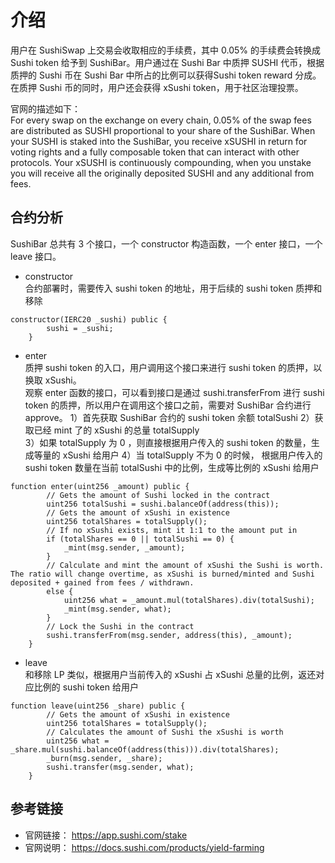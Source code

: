 # 介绍  
用户在 SushiSwap 上交易会收取相应的手续费，其中 0.05% 的手续费会转换成 Sushi token 给予到 SushiBar。用户通过在 Sushi Bar 中质押 SUSHI 代币，根据质押的 Sushi 币在 Sushi Bar 中所占的比例可以获得Sushi token reward 分成。 在质押 Sushi 币的同时，用户还会获得 xSushi token，用于社区治理投票。  


官网的描述如下：    
For every swap on the exchange on every chain, 0.05% of the swap fees are distributed as SUSHI proportional to your share of the SushiBar. When your SUSHI is staked into the SushiBar, you receive xSUSHI in return for voting rights and a fully composable token that can interact with other protocols. Your xSUSHI is continuously compounding, when you unstake you will receive all the originally deposited SUSHI and any additional from fees.


## 合约分析  
SushiBar 总共有 3 个接口，一个 constructor 构造函数，一个 enter 接口，一个 leave 接口。  

- constructor  
合约部署时，需要传入 sushi token 的地址，用于后续的 sushi token 质押和移除
```solidity
constructor(IERC20 _sushi) public {
        sushi = _sushi;
    }
```

- enter  
质押 sushi token 的入口，用户调用这个接口来进行 sushi token 的质押，以换取 xSushi。  
观察 enter 函数的接口，可以看到接口是通过 sushi.transferFrom 进行 sushi token 的质押，所以用户在调用这个接口之前，需要对 SushiBar 合约进行 approve。 
1）首先获取 SushiBar 合约的 sushi token 余额  totalSushi
2）获取已经 mint 了的 xSushi 的总量 totalSupply  
3）如果 totalSupply 为 0 ，则直接根据用户传入的 sushi token 的数量，生成等量的 xSushi 给用户
4）当 totalSupply 不为 0 的时候， 根据用户传入的 sushi token 数量在当前 totalSushi 中的比例，生成等比例的 xSushi 给用户

```solidity
function enter(uint256 _amount) public {
        // Gets the amount of Sushi locked in the contract
        uint256 totalSushi = sushi.balanceOf(address(this));
        // Gets the amount of xSushi in existence
        uint256 totalShares = totalSupply();
        // If no xSushi exists, mint it 1:1 to the amount put in
        if (totalShares == 0 || totalSushi == 0) {
            _mint(msg.sender, _amount);
        } 
        // Calculate and mint the amount of xSushi the Sushi is worth. The ratio will change overtime, as xSushi is burned/minted and Sushi deposited + gained from fees / withdrawn.
        else {
            uint256 what = _amount.mul(totalShares).div(totalSushi);
            _mint(msg.sender, what);
        }
        // Lock the Sushi in the contract
        sushi.transferFrom(msg.sender, address(this), _amount);
    }
```

- leave  
和移除 LP 类似，根据用户当前传入的 xSushi 占 xSushi 总量的比例，返还对应比例的 sushi token 给用户
```solidity
function leave(uint256 _share) public {
        // Gets the amount of xSushi in existence
        uint256 totalShares = totalSupply();
        // Calculates the amount of Sushi the xSushi is worth
        uint256 what = _share.mul(sushi.balanceOf(address(this))).div(totalShares);
        _burn(msg.sender, _share);
        sushi.transfer(msg.sender, what);
    }
```

## 参考链接  
- 官网链接： https://app.sushi.com/stake  
- 官网说明： https://docs.sushi.com/products/yield-farming  